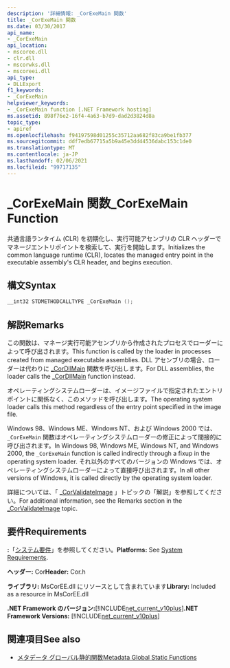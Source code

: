 ```yaml
---
description: '詳細情報: _CorExeMain 関数'
title: _CorExeMain 関数
ms.date: 03/30/2017
api_name:
- _CorExeMain
api_location:
- mscoree.dll
- clr.dll
- mscorwks.dll
- mscoreei.dll
api_type:
- DLLExport
f1_keywords:
- _CorExeMain
helpviewer_keywords:
- _CorExeMain function [.NET Framework hosting]
ms.assetid: 898f76e2-16f4-4a63-b7d9-dad2d3824d8a
topic_type:
- apiref
ms.openlocfilehash: f94197598d01255c35712aa682f83ca9be1fb377
ms.sourcegitcommit: ddf7edb67715a5b9a45e3dd44536dabc153c1de0
ms.translationtype: MT
ms.contentlocale: ja-JP
ms.lasthandoff: 02/06/2021
ms.locfileid: "99717135"
---
```

# <a name="_corexemain-function"></a><span data-ttu-id="6173b-103">_CorExeMain 関数</span><span class="sxs-lookup"><span data-stu-id="6173b-103">_CorExeMain Function</span></span>

<span data-ttu-id="6173b-104">共通言語ランタイム (CLR) を初期化し、実行可能アセンブリの CLR ヘッダーでマネージエントリポイントを検索して、実行を開始します。</span><span class="sxs-lookup"><span data-stu-id="6173b-104">Initializes the common language runtime (CLR), locates the managed entry point in the executable assembly's CLR header, and begins execution.</span></span>  
  
## <a name="syntax"></a><span data-ttu-id="6173b-105">構文</span><span class="sxs-lookup"><span data-stu-id="6173b-105">Syntax</span></span>  
  
```cpp  
__int32 STDMETHODCALLTYPE _CorExeMain ();  
```  
  
## <a name="remarks"></a><span data-ttu-id="6173b-106">解説</span><span class="sxs-lookup"><span data-stu-id="6173b-106">Remarks</span></span>  

 <span data-ttu-id="6173b-107">この関数は、マネージ実行可能アセンブリから作成されたプロセスでローダーによって呼び出されます。</span><span class="sxs-lookup"><span data-stu-id="6173b-107">This function is called by the loader in processes created from managed executable assemblies.</span></span> <span data-ttu-id="6173b-108">DLL アセンブリの場合、ローダーは代わりに [_CorDllMain](cordllmain-function.md) 関数を呼び出します。</span><span class="sxs-lookup"><span data-stu-id="6173b-108">For DLL assemblies, the loader calls the [_CorDllMain](cordllmain-function.md) function instead.</span></span>  
  
 <span data-ttu-id="6173b-109">オペレーティングシステムローダーは、イメージファイルで指定されたエントリポイントに関係なく、このメソッドを呼び出します。</span><span class="sxs-lookup"><span data-stu-id="6173b-109">The operating system loader calls this method regardless of the entry point specified in the image file.</span></span>  
  
 <span data-ttu-id="6173b-110">Windows 98、Windows ME、Windows NT、および Windows 2000 では、 `_CorExeMain` 関数はオペレーティングシステムローダーの修正によって間接的に呼び出されます。</span><span class="sxs-lookup"><span data-stu-id="6173b-110">In Windows 98, Windows ME, Windows NT, and Windows 2000, the `_CorExeMain` function is called indirectly through a fixup in the operating system loader.</span></span> <span data-ttu-id="6173b-111">それ以外のすべてのバージョンの Windows では、オペレーティングシステムローダーによって直接呼び出されます。</span><span class="sxs-lookup"><span data-stu-id="6173b-111">In all other versions of Windows, it is called directly by the operating system loader.</span></span>  
  
 <span data-ttu-id="6173b-112">詳細については、「 [_CorValidateImage](corvalidateimage-function.md) 」トピックの「解説」を参照してください。</span><span class="sxs-lookup"><span data-stu-id="6173b-112">For additional information, see the Remarks section in the [_CorValidateImage](corvalidateimage-function.md) topic.</span></span>  
  
## <a name="requirements"></a><span data-ttu-id="6173b-113">要件</span><span class="sxs-lookup"><span data-stu-id="6173b-113">Requirements</span></span>  

 <span data-ttu-id="6173b-114">**:**「[システム要件](../../get-started/system-requirements.md)」を参照してください。</span><span class="sxs-lookup"><span data-stu-id="6173b-114">**Platforms:** See [System Requirements](../../get-started/system-requirements.md).</span></span>  
  
 <span data-ttu-id="6173b-115">**ヘッダー:** Cor</span><span class="sxs-lookup"><span data-stu-id="6173b-115">**Header:** Cor.h</span></span>  
  
 <span data-ttu-id="6173b-116">**ライブラリ:** MsCorEE.dll にリソースとして含まれています</span><span class="sxs-lookup"><span data-stu-id="6173b-116">**Library:** Included as a resource in MsCorEE.dll</span></span>  
  
 <span data-ttu-id="6173b-117">**.NET Framework のバージョン:**[!INCLUDE[net_current_v10plus](../../../../includes/net-current-v10plus-md.md)]</span><span class="sxs-lookup"><span data-stu-id="6173b-117">**.NET Framework Versions:** [!INCLUDE[net_current_v10plus](../../../../includes/net-current-v10plus-md.md)]</span></span>  
  
## <a name="see-also"></a><span data-ttu-id="6173b-118">関連項目</span><span class="sxs-lookup"><span data-stu-id="6173b-118">See also</span></span>

- [<span data-ttu-id="6173b-119">メタデータ グローバル静的関数</span><span class="sxs-lookup"><span data-stu-id="6173b-119">Metadata Global Static Functions</span></span>](../metadata/metadata-global-static-functions.md)
